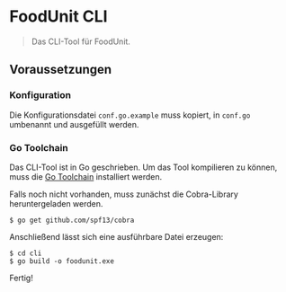 # FoodUnit CLI
> Das CLI-Tool für FoodUnit.

## Voraussetzungen

### Konfiguration

Die Konfigurationsdatei `conf.go.example` muss kopiert, in `conf.go` umbenannt und ausgefüllt werden.

### Go Toolchain

Das CLI-Tool ist in Go geschrieben. Um das Tool kompilieren zu können, muss die [Go Toolchain](https://golang.org/dl) installiert werden.

Falls noch nicht vorhanden, muss zunächst die Cobra-Library heruntergeladen werden.

```
$ go get github.com/spf13/cobra
```

Anschließend lässt sich eine ausführbare Datei erzeugen:

```
$ cd cli
$ go build -o foodunit.exe
```

Fertig!
